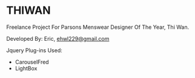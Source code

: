 THIWAN
======

Freelance Project For Parsons Menswear Designer Of The Year, Thi Wan.

Developed By: Eric, ehwl229@gmail.com

Jquery Plug-ins Used:
- CarouselFred
- LightBox 

